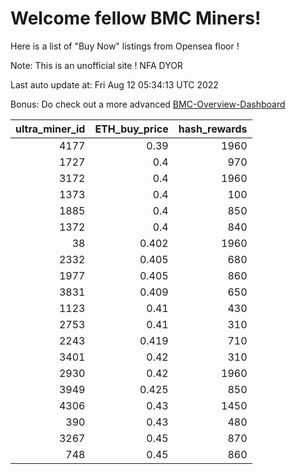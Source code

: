# Welcome fellow BMC Miners!
Here is a list of "Buy Now" listings from Opensea floor !

Note: This is an unofficial site ! NFA DYOR

Last auto update at: Fri Aug 12 05:34:13 UTC 2022

Bonus: Do check out a more advanced [BMC-Overview-Dashboard](https://dune.com/defifunk/BMC-Overview-Dashboard)


|   ultra_miner_id |   ETH_buy_price |   hash_rewards |
|-----------------:|----------------:|---------------:|
|             4177 |           0.39  |           1960 |
|             1727 |           0.4   |            970 |
|             3172 |           0.4   |           1960 |
|             1373 |           0.4   |            100 |
|             1885 |           0.4   |            850 |
|             1372 |           0.4   |            840 |
|               38 |           0.402 |           1960 |
|             2332 |           0.405 |            680 |
|             1977 |           0.405 |            860 |
|             3831 |           0.409 |            650 |
|             1123 |           0.41  |            430 |
|             2753 |           0.41  |            310 |
|             2243 |           0.419 |            710 |
|             3401 |           0.42  |            310 |
|             2930 |           0.42  |           1960 |
|             3949 |           0.425 |            850 |
|             4306 |           0.43  |           1450 |
|              390 |           0.43  |            480 |
|             3267 |           0.45  |            870 |
|              748 |           0.45  |            860 |